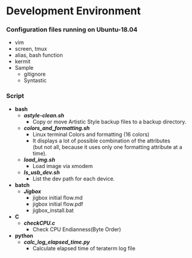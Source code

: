 # Development Environment
### Configuration files running on Ubuntu-18.04
* vim
* screen, tmux
* alias, bash function
* kermit
* Sample
   * gitignore
   * Syntastic

### Script
 * **bash**
   * ***astyle-clean.sh***
     * Copy or move Artistic Style backup files to a backup directory.
   * ***colors_and_formatting.sh***
     * Linux terminal Colors and formatting (16 colors)
     * It displays a lot of possible combination of the attributes \
       (but not all, because it uses only one formatting attribute at a time).
   * ***load_img.sh***
     * Load image via xmodem
   * ***ls_usb_dev.sh***
     * List the dev path for each device.
 * **batch**
   * ***Jigbox***
     * jigbox initial flow.md
     * jigbox initial flow.pdf
     * jigbox_install.bat
 * **C**
   * ***checkCPU.c***
     * Check CPU Endianness(Byte Order)
 * **python**
   * ***calc_log_elapsed_time.py***
     * Calculate elapsed time of teraterm log file
